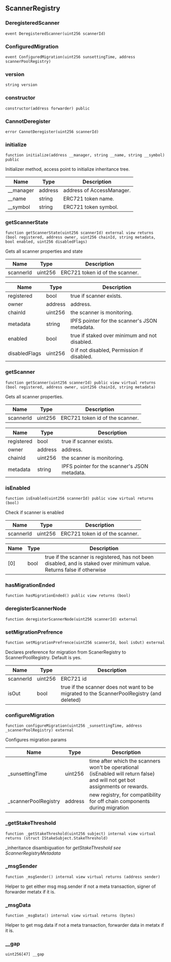## ScannerRegistry

### DeregisteredScanner

```solidity
event DeregisteredScanner(uint256 scannerId)
```

### ConfiguredMigration

```solidity
event ConfiguredMigration(uint256 sunsettingTime, address scannerPoolRegistry)
```

### version

```solidity
string version
```

### constructor

```solidity
constructor(address forwarder) public
```

### CannotDeregister

```solidity
error CannotDeregister(uint256 scannerId)
```

### initialize

```solidity
function initialize(address __manager, string __name, string __symbol) public
```

Initializer method, access point to initialize inheritance tree.

| Name | Type | Description |
| ---- | ---- | ----------- |
| __manager | address | address of AccessManager. |
| __name | string | ERC721 token name. |
| __symbol | string | ERC721 token symbol. |

### getScannerState

```solidity
function getScannerState(uint256 scannerId) external view returns (bool registered, address owner, uint256 chainId, string metadata, bool enabled, uint256 disabledFlags)
```

Gets all scanner properties and state

| Name | Type | Description |
| ---- | ---- | ----------- |
| scannerId | uint256 | ERC721 token id of the scanner. |

| Name | Type | Description |
| ---- | ---- | ----------- |
| registered | bool | true if scanner exists. |
| owner | address | address. |
| chainId | uint256 | the scanner is monitoring. |
| metadata | string | IPFS pointer for the scanner's JSON metadata. |
| enabled | bool | true if staked over minimum and not disabled. |
| disabledFlags | uint256 | 0 if not disabled, Permission if disabled. |

### getScanner

```solidity
function getScanner(uint256 scannerId) public view virtual returns (bool registered, address owner, uint256 chainId, string metadata)
```

Gets all scanner properties.

| Name | Type | Description |
| ---- | ---- | ----------- |
| scannerId | uint256 | ERC721 token id of the scanner. |

| Name | Type | Description |
| ---- | ---- | ----------- |
| registered | bool | true if scanner exists. |
| owner | address | address. |
| chainId | uint256 | the scanner is monitoring. |
| metadata | string | IPFS pointer for the scanner's JSON metadata. |

### isEnabled

```solidity
function isEnabled(uint256 scannerId) public view virtual returns (bool)
```

Check if scanner is enabled

| Name | Type | Description |
| ---- | ---- | ----------- |
| scannerId | uint256 | ERC721 token id of the scanner. |

| Name | Type | Description |
| ---- | ---- | ----------- |
| [0] | bool | true if the scanner is registered, has not been disabled, and is staked over minimum value. Returns false if otherwise |

### hasMigrationEnded

```solidity
function hasMigrationEnded() public view returns (bool)
```

### deregisterScannerNode

```solidity
function deregisterScannerNode(uint256 scannerId) external
```

### setMigrationPrefrence

```solidity
function setMigrationPrefrence(uint256 scannerId, bool isOut) external
```

Declares preference for migration from ScanerRegistry to ScannerPoolRegistry. Default is yes.

| Name | Type | Description |
| ---- | ---- | ----------- |
| scannerId | uint256 | ERC721 id |
| isOut | bool | true if the scanner does not want to be migrated to the ScannerPoolRegistry (and deleted) |

### configureMigration

```solidity
function configureMigration(uint256 _sunsettingTime, address _scannerPoolRegistry) external
```

Configures migration params

| Name | Type | Description |
| ---- | ---- | ----------- |
| _sunsettingTime | uint256 | time after which the scanners won't be operational (isEnabled will return false) and will not get bot assignments or rewards. |
| _scannerPoolRegistry | address | new registry, for compatibility for off chain components during migration |

### _getStakeThreshold

```solidity
function _getStakeThreshold(uint256 subject) internal view virtual returns (struct IStakeSubject.StakeThreshold)
```

_inheritance disambiguation for _getStakeThreshold
see ScannerRegistryMetadata_

### _msgSender

```solidity
function _msgSender() internal view virtual returns (address sender)
```

Helper to get either msg msg.sender if not a meta transaction, signer of forwarder metatx if it is.

### _msgData

```solidity
function _msgData() internal view virtual returns (bytes)
```

Helper to get msg.data if not a meta transaction, forwarder data in metatx if it is.

### __gap

```solidity
uint256[47] __gap
```

